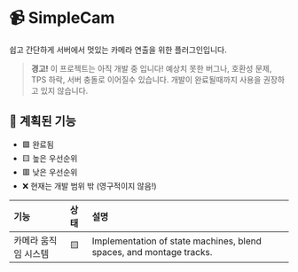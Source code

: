 # 📹 SimpleCam

쉽고 간단하게 서버에서 멋있는 카메라 연출을 위한 플러그인입니다.

> **경고!**
> 이 프로젝트는 아직 개발 중 입니다! 예상치 못한 버그나, 호환성 문제, TPS 하락, 서버 충돌로 이어질수 있습니다. 개발이 완료될때까지 사용을 권장하고 있지 않습니다.

## 📜 계획된 기능

- 🟩 완료됨
- 🟨 높은 우선순위
- 🟥 낮은 우선순위
- ❌ 현재는 개발 범위 밖 (영구적이지 않음!)

| 기능                             | 상태    | 설명                                                                                                                                                                                          |
|:--------------------------------|:-------|:----------------------------------------------------------------------------------------------------------------------------------------------------------------------------------------------|
| 카메라 움직임 시스템                | 🟨     | Implementation of state machines, blend spaces, and montage tracks.                                                                                                                           |
